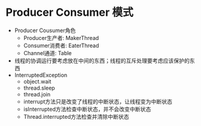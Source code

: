 # Producer Consumer 模式

* Producer Cousumer角色
    - Producer生产者: MakerThread
    - Consumer消费者: EaterThread
    - Channel通道: Table
* 线程的协调运行要考虑放在中间的东西；线程的互斥处理要考虑应该保护的东西
* InterruptedException
    - object.wait
    - thread.sleep
    - thread.join 
    - interrupt方法只是改变了线程的中断状态，让线程变为中断状态
    - isInterrupted方法检查中断状态，并不会改变中断状态
    - Thread.interrupted方法检查并清除中断状态